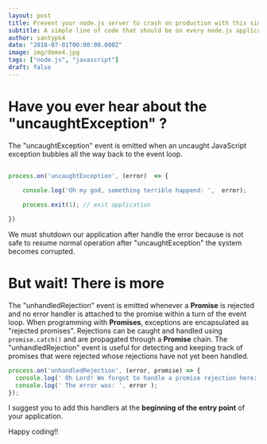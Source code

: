 ```yaml
---
layout: post
title: Prevent your node.js server to crash on production with this simple trick
subtitle: A simple line of code that should be on every node.js application
author: santypk4
date: "2018-07-01T00:00:00.000Z"
image: img/demo4.jpg
tags: ["node.js", "javascript"]
draft: false
---
```



# Have you ever hear about the "uncaughtException" ?

The "uncaughtException" event is emitted when an uncaught JavaScript exception bubbles all the way back to the event loop.

```javascript
 
process.on('uncaughtException', (error)  => {
   
    console.log('Oh my god, something terrible happend: ',  error);

    process.exit(1); // exit application 

})
```

We must shutdown our application after handle the error because is not safe to resume normal operation after "uncaughtException" the system becomes corrupted.

# But wait! There is more

The "unhandledRejection" event is emitted whenever a **Promise** is rejected and no error handler is attached to the promise within a turn of the event loop. When programming with **Promises**, exceptions are encapsulated as "rejected promises". Rejections can be caught and handled using `promise.catch()` and are propagated through a **Promise** chain. The "unhandledRejection" event is useful for detecting and keeping track of promises that were rejected whose rejections have not yet been handled.


``` javascript
process.on('unhandledRejection', (error, promise) => {
  console.log(' Oh Lord! We forgot to handle a promise rejection here: ', promise);
  console.log(' The error was: ', error );
});
```

I suggest you to add this handlers at the **beginning of the entry point** of your application.


Happy coding!! 
